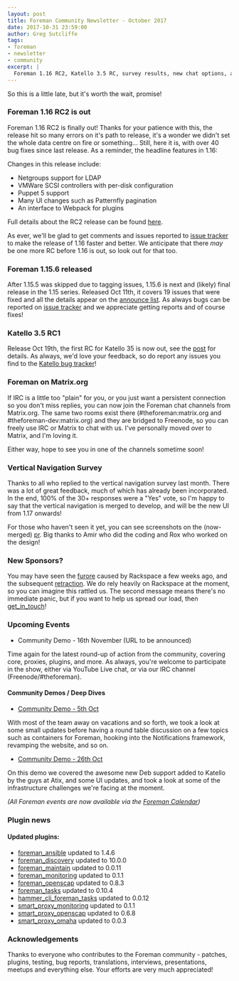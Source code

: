 ```yaml
---
layout: post
title: Foreman Community Newsletter - October 2017
date: 2017-10-31 23:59:00
author: Greg Sutcliffe
tags:
- foreman
- newsletter
- community
excerpt: |
  Foreman 1.16 RC2, Katello 3.5 RC, survey results, new chat options, and the usual round-up
---
```


So this is a little late, but it's worth the wait, promise!

### Foreman 1.16 RC2 is out

Foreman 1.16 RC2 is finally out! Thanks for your patience with this, the
release hit so many errors on it's path to release, it's a wonder we didn't set
the whole data centre on fire or something... Still, here it is, with over 40
bug fixes since last release. As a reminder, the headline features in 1.16:

Changes in this release include:
- Netgroups support for LDAP
- VMWare SCSI controllers with per-disk configuration
- Puppet 5 support
- Many UI changes such as Patternfly pagination
- An interface to Webpack for plugins

Full details about the RC2 release can be found [here][1_16_rc2].

As ever, we'll be glad to get comments and issues reported to [issue
tracker][issues] to make the release of 1.16 faster and better. We anticipate
that there *may* be one more RC before 1.16 is out, so look out for  that too.

### Foreman 1.15.6 released

After 1.15.5 was skipped due to tagging issues, 1.15.6 is next and (likely)
final release in the 1.15 series. Released Oct 11th, it covers 19 issues that were
fixed and all the details appear on the [announce list][1_15_6]. As always bugs
can be reported on [issue tracker][issues] and we appreciate getting reports
and of course fixes!

### Katello 3.5 RC1

Release Oct 19th, the first RC for Katello 35 is now out, see the
[post][k_3_5_rc1] for details. As always, we'd love your feedback, so do report
any issues you find to the [Katello bug tracker][k_issues]!

### Foreman on Matrix.org

If IRC is a little too "plain" for you, or you just want a persistent
connection so you don't miss replies, you can now join the Foreman chat
channels from Matrix.org. The same two rooms exist there
(#theforeman:matrix.org and #theforeman-dev:matrix.org) and they are bridged to
Freenode, so you can freely use IRC or Matrix to chat with us. I've personally
moved over to Matrix, and I'm loving it.

Either way, hope to see you in one of the channels sometime soon!

### Vertical Navigation Survey

Thanks to all who replied to the vertical navigation survey last month. There
was a lot of great feedback, much of which has already been incorporated. In
the end, 100% of the 30+ responses were a "Yes" vote, so I'm happy to say that
the vertical navigation is merged to develop, and will be the new UI from 1.17
onwards!

For those who haven't seen it yet, you can see screenshots on the (now-merged)
[pr](https://github.com/theforeman/foreman/pull/4794). Big thanks to Amir who
did the coding and Rox who worked on the design!

### New Sponsors?

You may have seen the [furore][rackspace_twitter] caused by Rackspace a few
weeks ago, and the subsequent [retraction][rackspace_back]. We do rely heavily
on Rackspace at the moment, so you can imagine this rattled us. The second
message means there's no immediate panic, but if you want to help us spread our
load, then [get_in_touch][email]!

### Upcoming Events

* Community Demo - 16th November  (URL to be announced)

Time again for the latest round-up of action from the community, covering core,
proxies, plugins, and more.  As always, you're welcome to participate in the
show, either via YouTube Live chat, or via our IRC channel
(Freenode/#theforeman).

#### Community Demos / Deep Dives

* [Community Demo - 5th Oct](https://www.youtube.com/watch?v=Oty8LWnilr8)

With most of the team away on vacations and so forth, we took a look at some
small updates before having a round table discussion on a few topics such as
containers for Foreman, hooking into the Notifications framework, revamping the
website, and so on.

* [Community Demo - 26th Oct](https://www.youtube.com/watch?v=VpdRVZvx0jo)

On this demo we covered the awesome new Deb support added to Katello by the
guys at Atix, and some UI updates, and took a look at some of the
infrastructure challenges we're facing at the moment.

_(All Foreman events are now available via the [Foreman Calendar](/events))_

### Plugin news

#### Updated plugins:

- [foreman_ansible](https://github.com/theforeman/foreman_ansible) updated to 1.4.6
- [foreman_discovery](https://github.com/theforeman/foreman_discovery) updated to 10.0.0
- [foreman_maintain](https://github.com/theforeman/foreman_maintain) updated to 0.0.11
- [foreman_monitoring](https://github.com/theforeman/foreman_monitoring) updated to 0.1.1
- [foreman_openscap](https://github.com/theforeman/foreman_openscap) updated to 0.8.3
- [foreman_tasks](https://github.com/theforeman/foreman_tasks) updated to 0.10.4
- [hammer_cli_foreman_tasks](https://github.com/theforeman/hammer_cli_foreman_tasks) updated to 0.0.12
- [smart_proxy_monitoring](https://github.com/theforeman/smart_proxy_monitoring) updated to 0.1.1
- [smart_proxy_openscap](https://github.com/openscap/smart_proxy_openscap) updated to 0.6.8
- [smart_proxy_omaha](https://github.com/theforeman/smart_proxy_omaha) updated to 0.0.3

### Acknowledgements

Thanks to everyone who contributes to the Foreman community - patches, plugins,
testing, bug reports, translations, interviews, presentations, meetups and
everything else. Your efforts are very much appreciated!

[issues]: http://projects.theforeman.org/issues
[k_issues]: http://projects.theforeman.org/projects/katello/issues

[1_16_rc2]: https://groups.google.com/d/msg/foreman-announce/cI0SUU5Ypec/MUPVWRQkBgAJ
[1_15_6]: https://groups.google.com/d/msg/foreman-announce/YyiBA_swqys/Mrjo_62FAwAJ
[k_3_5_rc1]: https://groups.google.com/d/msg/foreman-users/Caf8BhRcb0Y/lJU-HoaTAgAJ

[rackspace_twitter]: https://twitter.com/ericholscher/status/920396452307668992
[rackspace_back]: https://twitter.com/ericholscher/status/921109823671869440

[email]: mailto:greg.sutcliffe@gmail.com
